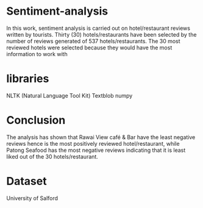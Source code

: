 # Sentiment-analysis
In this work, sentiment analysis is carried out on hotel/restaurant reviews written by tourists.
Thirty (30) hotels/restaurants have been selected by the number of reviews generated of 537 hotels/restaurants. 
The 30 most reviewed hotels were selected because they would have the most information to work with

# libraries 
NLTK (Natural Language Tool Kit)
Textblob
numpy


# Conclusion
The analysis has shown that Rawai View café & Bar have the least negative reviews hence is the most positively reviewed hotel/restaurant,
while Patong Seafood has the most negative reviews indicating that it is least liked out of the 30 hotels/restaurant. 

# Dataset
University of Salford
